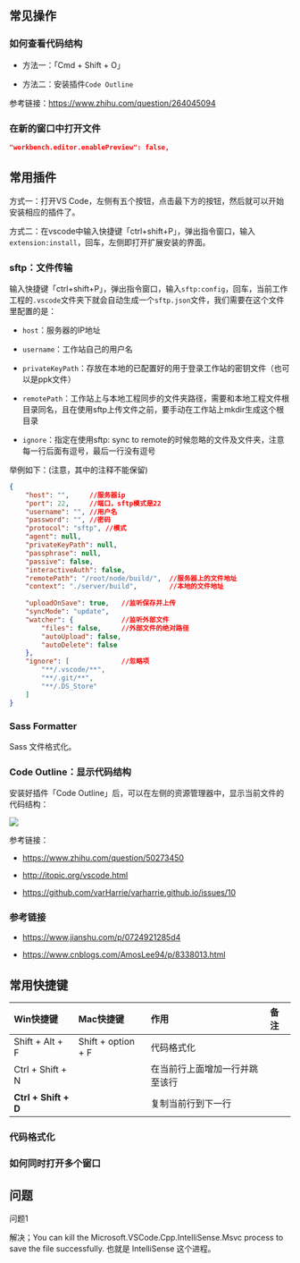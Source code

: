 

## 常见操作

### 如何查看代码结构

- 方法一：「Cmd + Shift + O」

- 方法二：安装插件`Code Outline`

参考链接：<https://www.zhihu.com/question/264045094>



### 在新的窗口中打开文件

```json
"workbench.editor.enablePreview": false,
```


## 常用插件

方式一：打开VS Code，左侧有五个按钮，点击最下方的按钮，然后就可以开始安装相应的插件了。

方式二：在vscode中输入快捷键「ctrl+shift+P」，弹出指令窗口，输入`extension:install`，回车，左侧即打开扩展安装的界面。


### sftp：文件传输


输入快捷键「ctrl+shift+P」，弹出指令窗口，输入`sftp:config`，回车，当前工作工程的`.vscode`文件夹下就会自动生成一个`sftp.json`文件，我们需要在这个文件里配置的是：

- `host`：服务器的IP地址

- `username`：工作站自己的用户名

- `privateKeyPath`：存放在本地的已配置好的用于登录工作站的密钥文件（也可以是ppk文件）

- `remotePath`：工作站上与本地工程同步的文件夹路径，需要和本地工程文件根目录同名，且在使用sftp上传文件之前，要手动在工作站上mkdir生成这个根目录

- `ignore`：指定在使用sftp: sync to remote的时候忽略的文件及文件夹，注意每一行后面有逗号，最后一行没有逗号


举例如下：(注意，其中的注释不能保留)

```json
{
    "host": "",     //服务器ip
    "port": 22,     //端口，sftp模式是22
    "username": "", //用户名
    "password": "", //密码
    "protocol": "sftp", //模式
    "agent": null,  
    "privateKeyPath": null,
    "passphrase": null,
    "passive": false,
    "interactiveAuth": false,
    "remotePath": "/root/node/build/",  //服务器上的文件地址
    "context": "./server/build",        //本地的文件地址
    
    "uploadOnSave": true,   //监听保存并上传
    "syncMode": "update",
    "watcher": {            //监听外部文件
        "files": false,     //外部文件的绝对路径
        "autoUpload": false,
        "autoDelete": false
    },
    "ignore": [             //忽略项
        "**/.vscode/**",
        "**/.git/**",
        "**/.DS_Store"
    ]
}
```


### Sass Formatter

Sass 文件格式化。


### Code Outline：显示代码结构


安装好插件「Code Outline」后，可以在左侧的资源管理器中，显示当前文件的代码结构：

![](http://img.smyhvae.com/20180420_0925.png)

参考链接：

- <https://www.zhihu.com/question/50273450>

- <http://itopic.org/vscode.html>

- <https://github.com/varHarrie/varharrie.github.io/issues/10>





### 参考链接

- <https://www.jianshu.com/p/0724921285d4>

- <https://www.cnblogs.com/AmosLee94/p/8338013.html>




## 常用快捷键


| Win快捷键 |Mac快捷键| 作用 | 备注 |
|:-------------|:-------------|:-----|:-----|
| Shift + Alt + F |Shift + option + F| 代码格式化 |  |
| Ctrl + Shift + N | |在当前行上面增加一行并跳至该行  |   |
|  **Ctrl + Shift + D** | |复制当前行到下一行  |   | 






### 代码格式化



### 如何同时打开多个窗口












## 问题

问题1

解决；You can kill the Microsoft.VSCode.Cpp.IntelliSense.Msvc process to save the file successfully. 也就是 IntelliSense 这个进程。
